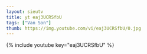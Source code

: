```yaml
--- 
layout: sieutv
title: yt eaj3UCRSfbU
tags: ["Van Son"]
thumb: https://img.youtube.com/vi/eaj3UCRSfbU/0.jpg
---
```

{% include youtube key="eaj3UCRSfbU" %} 
